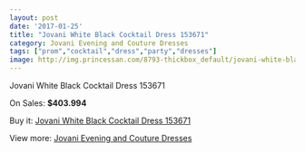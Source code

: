 ```yaml
---
layout: post
date: '2017-01-25'
title: "Jovani White Black Cocktail Dress 153671"
category: Jovani Evening and Couture Dresses
tags: ["prom","cocktail","dress","party","dresses"]
image: http://img.princessan.com/8793-thickbox_default/jovani-white-black-cocktail-dress-153671.jpg
---
```

Jovani White Black Cocktail Dress 153671

On Sales: **$403.994**
<a href="https://www.princessan.com/en/jovani-evening-and-couture-dresses/3867-jovani-white-black-cocktail-dress-153671.html"><amp-img layout="responsive" width="600" height="600" src="//img.princessan.com/8793-thickbox_default/jovani-white-black-cocktail-dress-153671.jpg" alt="Jovani White Black Cocktail Dress 153671 0" /></a>
<a href="https://www.princessan.com/en/jovani-evening-and-couture-dresses/3867-jovani-white-black-cocktail-dress-153671.html"><amp-img layout="responsive" width="600" height="600" src="//img.princessan.com/8794-thickbox_default/jovani-white-black-cocktail-dress-153671.jpg" alt="Jovani White Black Cocktail Dress 153671 1" /></a>
<a href="https://www.princessan.com/en/jovani-evening-and-couture-dresses/3867-jovani-white-black-cocktail-dress-153671.html"><amp-img layout="responsive" width="600" height="600" src="//img.princessan.com/8795-thickbox_default/jovani-white-black-cocktail-dress-153671.jpg" alt="Jovani White Black Cocktail Dress 153671 2" /></a>

Buy it: [Jovani White Black Cocktail Dress 153671](https://www.princessan.com/en/jovani-evening-and-couture-dresses/3867-jovani-white-black-cocktail-dress-153671.html "Jovani White Black Cocktail Dress 153671")

View more: [Jovani Evening and Couture Dresses](https://www.princessan.com/en/27-jovani-evening-and-couture-dresses "Jovani Evening and Couture Dresses")
